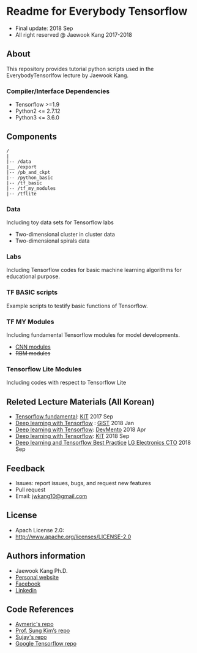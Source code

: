 Readme for Everybody Tensorflow  
==================================
- Final update: 2018 Sep 
- All right reserved @ Jaewook Kang 2017-2018


## About
This repository provides tutorial python scripts used in the EverybodyTensorlfow lecture by Jaewook Kang.


### Compiler/Interface Dependencies
- Tensorflow >=1.9
- Python2 <= 2.7.12
- Python3 <= 3.6.0


## Components
```
/
|
|-- /data
|__ /export
|-- /pb_and_ckpt
|-- /python_basic
|-- /tf_basic
|-- /tf_my_modules
|-- /tflite
```

### Data
Including toy data sets for Tensorflow labs
- Two-dimensional cluster in cluster data
- Two-dimensional spirals data

### Labs
Including Tensorflow codes for basic machine learning algorithms
for educational purpose.


### TF BASIC scripts
Example scripts to testify basic functions of Tensorflow.               

### TF MY Modules
Including fundamental Tensorflow modules for model developments.
- [CNN modules](https://github.com/jwkanggist/EveryBodyTensorFlow/tree/master/tf_my_modules/cnn)
- ~~RBM modules~~

### Tensorflow Lite Modules
Including codes with respect to Tensorflow Lite

## Releted Lecture Materials (All Korean)
- [Tensorflow fundamental](https://drive.google.com/open?id=0B44EO5r4F3SsazFXWnZnUUxLekU): [KIT](https://www.kumoh.ac.kr/main.do) 2017 Sep
- [Deep learning with Tensorflow](https://drive.google.com/drive/u/1/folders/1Q1GXw_7rwZhxmMTCbJDLaQrkn0l-6k_M) : [GIST](https://www.gist.ac.kr/kr/) 2018 Jan
- [Deep learning with Tensorflow](https://drive.google.com/drive/u/1/folders/114Kvgg8wg3r8IrclzGggixwkdYWMrykR): [DevMento](http://www.itonair.tv/) 2018 Apr
- [Deep learning with Tensorflow](https://drive.google.com/drive/u/0/folders/1w6CRRCa2kXObwqhpPX3dUY0vaKVBRcep): [KIT](https://www.kumoh.ac.kr/main.do) 2018 Sep
- [Deep learning and Tensorflow Best Practice](https://drive.google.com/drive/u/0/folders/1MNNvf5WsiyPnW8_iRG1-DmmOy2cCm4Po) [LG Electronics CTO](https://www.lg.com/global) 2018 Sep

## Feedback 
- Issues: report issues, bugs, and request new features
- Pull request
- Email: jwkang10@gmail.com

## License
- Apach License 2.0: 
- http://www.apache.org/licenses/LICENSE-2.0


## Authors information 
- Jaewook Kang Ph.D.
- [Personal website](https://sites.google.com/site/jwkang10/)
- [Facebook](https://www.facebook.com/jwkkang)
- [Linkedin](https://www.linkedin.com/in/jaewook-kang-3a4217b9/)


## Code References
- [Aymeric's repo](https://github.com/aymericdamien/TensorFlow-Examples)
- [Prof. Sung Kim’s repo](https://github.com/hunkim/DeepLearningZeroToAll)   
- [Sujay's repo](https://github.com/sujaybabruwad/)
- [Google Tensorflow repo](https://github.com/tensorflow)